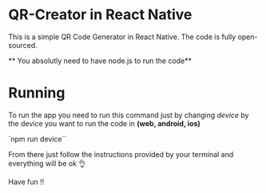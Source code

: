 # QR-Creator in React Native

This is a simple QR Code Generator in React Native. The code is fully open-sourced.

** You absolutly need to have node.js to run the code**


# Running 

To run the app you need to run this command just by changing *device* by the device you want to run the code in **(web, android, ios)**

`npm run device``

From there just follow the instructions provided by your terminal and everything will be ok 👌 


Have fun !!
